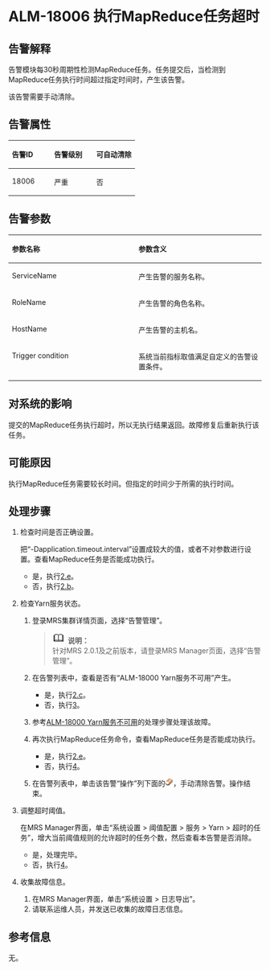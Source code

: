 # ALM-18006 执行MapReduce任务超时<a name="ZH-CN_TOPIC_0191883109"></a>

## 告警解释<a name="zh-cn_topic_0191813946_section6587942"></a>

告警模块每30秒周期性检测MapReduce任务。任务提交后，当检测到MapReduce任务执行时间超过指定时间时，产生该告警。

该告警需要手动清除。

## 告警属性<a name="zh-cn_topic_0191813946_section59291480"></a>

<a name="zh-cn_topic_0191813946_table58038438"></a>
<table><thead align="left"><tr id="zh-cn_topic_0191813946_row33645886"><th class="cellrowborder" valign="top" width="33.33333333333333%" id="mcps1.1.4.1.1"><p id="zh-cn_topic_0191813946_p40962215"><a name="zh-cn_topic_0191813946_p40962215"></a><a name="zh-cn_topic_0191813946_p40962215"></a>告警ID</p>
</th>
<th class="cellrowborder" valign="top" width="33.33333333333333%" id="mcps1.1.4.1.2"><p id="zh-cn_topic_0191813946_p29605080"><a name="zh-cn_topic_0191813946_p29605080"></a><a name="zh-cn_topic_0191813946_p29605080"></a>告警级别</p>
</th>
<th class="cellrowborder" valign="top" width="33.33333333333333%" id="mcps1.1.4.1.3"><p id="zh-cn_topic_0191813946_p49201274"><a name="zh-cn_topic_0191813946_p49201274"></a><a name="zh-cn_topic_0191813946_p49201274"></a>可自动清除</p>
</th>
</tr>
</thead>
<tbody><tr id="zh-cn_topic_0191813946_row25880244"><td class="cellrowborder" valign="top" width="33.33333333333333%" headers="mcps1.1.4.1.1 "><p id="zh-cn_topic_0191813946_p15925039"><a name="zh-cn_topic_0191813946_p15925039"></a><a name="zh-cn_topic_0191813946_p15925039"></a>18006</p>
</td>
<td class="cellrowborder" valign="top" width="33.33333333333333%" headers="mcps1.1.4.1.2 "><p id="zh-cn_topic_0191813946_p14859795"><a name="zh-cn_topic_0191813946_p14859795"></a><a name="zh-cn_topic_0191813946_p14859795"></a>严重</p>
</td>
<td class="cellrowborder" valign="top" width="33.33333333333333%" headers="mcps1.1.4.1.3 "><p id="zh-cn_topic_0191813946_p62792710"><a name="zh-cn_topic_0191813946_p62792710"></a><a name="zh-cn_topic_0191813946_p62792710"></a>否</p>
</td>
</tr>
</tbody>
</table>

## 告警参数<a name="zh-cn_topic_0191813946_section63861276"></a>

<a name="zh-cn_topic_0191813946_table53044787"></a>
<table><thead align="left"><tr id="zh-cn_topic_0191813946_row2530563"><th class="cellrowborder" valign="top" width="50%" id="mcps1.1.3.1.1"><p id="zh-cn_topic_0191813946_p3649016"><a name="zh-cn_topic_0191813946_p3649016"></a><a name="zh-cn_topic_0191813946_p3649016"></a>参数名称</p>
</th>
<th class="cellrowborder" valign="top" width="50%" id="mcps1.1.3.1.2"><p id="zh-cn_topic_0191813946_p27134857"><a name="zh-cn_topic_0191813946_p27134857"></a><a name="zh-cn_topic_0191813946_p27134857"></a>参数含义</p>
</th>
</tr>
</thead>
<tbody><tr id="zh-cn_topic_0191813946_row50439840"><td class="cellrowborder" valign="top" width="50%" headers="mcps1.1.3.1.1 "><p id="zh-cn_topic_0191813946_p59095202"><a name="zh-cn_topic_0191813946_p59095202"></a><a name="zh-cn_topic_0191813946_p59095202"></a>ServiceName</p>
</td>
<td class="cellrowborder" valign="top" width="50%" headers="mcps1.1.3.1.2 "><p id="zh-cn_topic_0191813946_p21982073"><a name="zh-cn_topic_0191813946_p21982073"></a><a name="zh-cn_topic_0191813946_p21982073"></a>产生告警的服务名称。</p>
</td>
</tr>
<tr id="zh-cn_topic_0191813946_row63620936"><td class="cellrowborder" valign="top" width="50%" headers="mcps1.1.3.1.1 "><p id="zh-cn_topic_0191813946_p53022201"><a name="zh-cn_topic_0191813946_p53022201"></a><a name="zh-cn_topic_0191813946_p53022201"></a>RoleName</p>
</td>
<td class="cellrowborder" valign="top" width="50%" headers="mcps1.1.3.1.2 "><p id="zh-cn_topic_0191813946_p66939890"><a name="zh-cn_topic_0191813946_p66939890"></a><a name="zh-cn_topic_0191813946_p66939890"></a>产生告警的角色名称。</p>
</td>
</tr>
<tr id="zh-cn_topic_0191813946_row65588106"><td class="cellrowborder" valign="top" width="50%" headers="mcps1.1.3.1.1 "><p id="zh-cn_topic_0191813946_p11036355"><a name="zh-cn_topic_0191813946_p11036355"></a><a name="zh-cn_topic_0191813946_p11036355"></a>HostName</p>
</td>
<td class="cellrowborder" valign="top" width="50%" headers="mcps1.1.3.1.2 "><p id="zh-cn_topic_0191813946_p21529561"><a name="zh-cn_topic_0191813946_p21529561"></a><a name="zh-cn_topic_0191813946_p21529561"></a>产生告警的主机名。</p>
</td>
</tr>
<tr id="zh-cn_topic_0191813946_row59548322"><td class="cellrowborder" valign="top" width="50%" headers="mcps1.1.3.1.1 "><p id="zh-cn_topic_0191813946_p58684749"><a name="zh-cn_topic_0191813946_p58684749"></a><a name="zh-cn_topic_0191813946_p58684749"></a>Trigger condition</p>
</td>
<td class="cellrowborder" valign="top" width="50%" headers="mcps1.1.3.1.2 "><p id="zh-cn_topic_0191813946_p55844233"><a name="zh-cn_topic_0191813946_p55844233"></a><a name="zh-cn_topic_0191813946_p55844233"></a>系统当前指标取值满足自定义的告警设置条件。</p>
</td>
</tr>
</tbody>
</table>

## 对系统的影响<a name="zh-cn_topic_0191813946_section37880580"></a>

提交的MapReduce任务执行超时，所以无执行结果返回。故障修复后重新执行该任务。

## 可能原因<a name="zh-cn_topic_0191813946_section5380904"></a>

执行MapReduce任务需要较长时间。但指定的时间少于所需的执行时间。

## 处理步骤<a name="zh-cn_topic_0191813946_section48428136"></a>

1.  检查时间是否正确设置。

    把“-Dapplication.timeout.interval”设置成较大的值，或者不对参数进行设置。查看MapReduce任务是否能成功执行。

    -   是，执行[2.e](#zh-cn_topic_0191813946_clean)。
    -   否，执行[2.b](#zh-cn_topic_0191813946_substep_03d21a89)。

2.  检查Yarn服务状态。
    1.  登录MRS集群详情页面，选择“告警管理”。

        >![](public_sys-resources/icon-note.gif) **说明：**   
        >针对MRS 2.0.1及之前版本，请登录MRS Manager页面，选择“告警管理”。  

    2.  <a name="zh-cn_topic_0191813946_substep_03d21a89"></a>在告警列表中，查看是否有“ALM-18000 Yarn服务不可用”产生。
        -   是，执行[2.c](#zh-cn_topic_0191813946_substep_03d82569)。
        -   否，执行[3](#zh-cn_topic_0191813946_li12092809151957)。

    3.  <a name="zh-cn_topic_0191813946_substep_03d82569"></a>参考[ALM-18000 Yarn服务不可用](ALM-18000-Yarn服务不可用.md#ZH-CN_TOPIC_0191883106)的处理步骤处理该故障。
    4.  再次执行MapReduce任务命令，查看MapReduce任务是否能成功执行。
        -   是，执行[2.e](#zh-cn_topic_0191813946_clean)。
        -   否，执行[4](#zh-cn_topic_0191813946_li572522141314)。

    5.  <a name="zh-cn_topic_0191813946_clean"></a>在告警列表中，单击该告警“操作”列下面的![](figures/icon_mrs_almOpretion.png)，手动清除告警。操作结束。

3.  <a name="zh-cn_topic_0191813946_li12092809151957"></a>调整超时阈值。

    在MRS Manager界面，单击“系统设置 \> 阈值配置 \> 服务 \> Yarn \> 超时的任务”，增大当前阈值规则的允许超时的任务个数，然后查看本告警是否消除。

    -   是，处理完毕。
    -   否，执行[4](#zh-cn_topic_0191813946_li572522141314)。

4.  <a name="zh-cn_topic_0191813946_li572522141314"></a>收集故障信息。
    1.  在MRS Manager界面，单击“系统设置 \> 日志导出”。
    2.  请联系运维人员，并发送已收集的故障日志信息。


## 参考信息<a name="zh-cn_topic_0191813946_section33200047"></a>

无。

